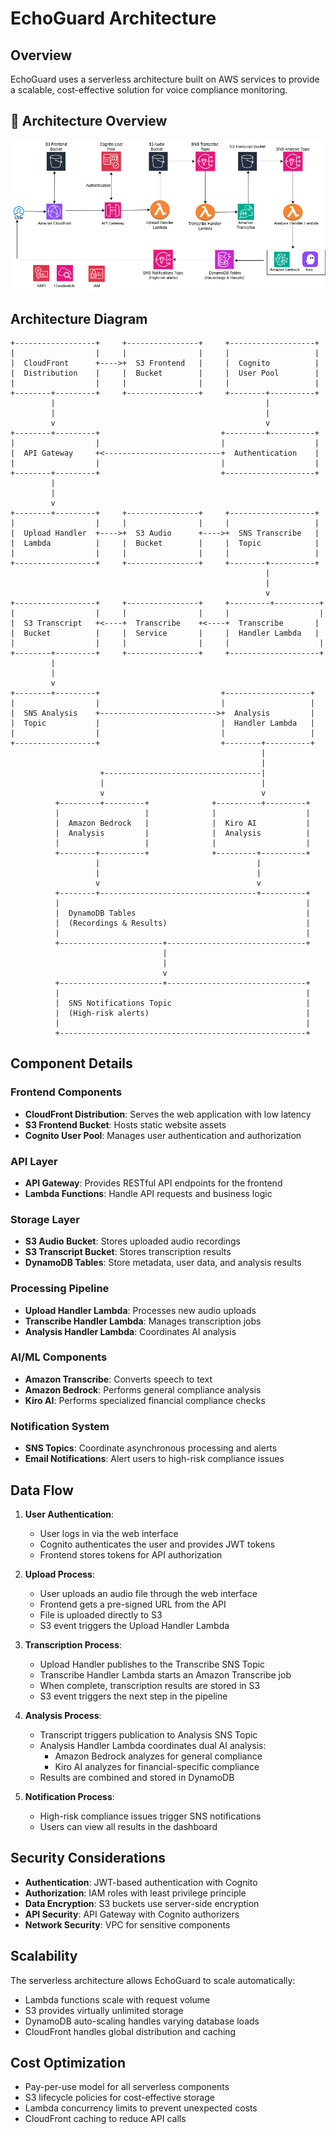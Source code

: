 # EchoGuard Architecture

## Overview

EchoGuard uses a serverless architecture built on AWS services to provide a scalable, cost-effective solution for voice compliance monitoring.
## 🧠 Architecture Overview

![EchoGuard Architecture](EEEEEEEchoguard.drawio.png)
## Architecture Diagram

```
+------------------+     +----------------+     +-------------------+
|                  |     |                |     |                   |
|  CloudFront      +---->+  S3 Frontend   |     |  Cognito          |
|  Distribution    |     |  Bucket        |     |  User Pool        |
|                  |     |                |     |                   |
+--------+---------+     +----------------+     +--------+----------+
         |                                               |
         |                                               |
         v                                               v
+--------+---------+                           +---------+----------+
|                  |                           |                    |
|  API Gateway     +<--------------------------+  Authentication    |
|                  |                           |                    |
+--------+---------+                           +--------------------+
         |
         |
         v
+--------+---------+     +----------------+     +-------------------+
|                  |     |                |     |                   |
|  Upload Handler  +---->+  S3 Audio      +---->+  SNS Transcribe   |
|  Lambda          |     |  Bucket        |     |  Topic            |
|                  |     |                |     |                   |
+------------------+     +----------------+     +--------+----------+
                                                         |
                                                         |
                                                         v
+------------------+     +----------------+     +---------+----------+
|                  |     |                |     |                    |
|  S3 Transcript   +<----+  Transcribe    +<----+  Transcribe       |
|  Bucket          |     |  Service       |     |  Handler Lambda   |
|                  |     |                |     |                    |
+--------+---------+     +----------------+     +--------------------+
         |
         |
         v
+--------+---------+                           +-------------------+
|                  |                           |                   |
|  SNS Analysis    +-------------------------->+  Analysis         |
|  Topic           |                           |  Handler Lambda   |
|                  |                           |                   |
+------------------+                           +--------+----------+
                                                        |
                                                        |
                    +-----------------------------------|
                    |                                   |
                    v                                   v
          +---------+---------+              +----------+---------+
          |                   |              |                    |
          |  Amazon Bedrock   |              |  Kiro AI           |
          |  Analysis         |              |  Analysis          |
          |                   |              |                    |
          +--------+----------+              +---------+----------+
                   |                                   |
                   |                                   |
                   v                                   v
          +--------+-----------------------------------+----------+
          |                                                       |
          |  DynamoDB Tables                                      |
          |  (Recordings & Results)                               |
          |                                                       |
          +-----------------------+-------------------------------+
                                  |
                                  |
                                  v
          +-----------------------+-------------------------------+
          |                                                       |
          |  SNS Notifications Topic                              |
          |  (High-risk alerts)                                   |
          |                                                       |
          +-------------------------------------------------------+
```

## Component Details

### Frontend Components
- **CloudFront Distribution**: Serves the web application with low latency
- **S3 Frontend Bucket**: Hosts static website assets
- **Cognito User Pool**: Manages user authentication and authorization

### API Layer
- **API Gateway**: Provides RESTful API endpoints for the frontend
- **Lambda Functions**: Handle API requests and business logic

### Storage Layer
- **S3 Audio Bucket**: Stores uploaded audio recordings
- **S3 Transcript Bucket**: Stores transcription results
- **DynamoDB Tables**: Store metadata, user data, and analysis results

### Processing Pipeline
- **Upload Handler Lambda**: Processes new audio uploads
- **Transcribe Handler Lambda**: Manages transcription jobs
- **Analysis Handler Lambda**: Coordinates AI analysis

### AI/ML Components
- **Amazon Transcribe**: Converts speech to text
- **Amazon Bedrock**: Performs general compliance analysis
- **Kiro AI**: Performs specialized financial compliance checks

### Notification System
- **SNS Topics**: Coordinate asynchronous processing and alerts
- **Email Notifications**: Alert users to high-risk compliance issues

## Data Flow

1. **User Authentication**:
   - User logs in via the web interface
   - Cognito authenticates the user and provides JWT tokens
   - Frontend stores tokens for API authorization

2. **Upload Process**:
   - User uploads an audio file through the web interface
   - Frontend gets a pre-signed URL from the API
   - File is uploaded directly to S3
   - S3 event triggers the Upload Handler Lambda

3. **Transcription Process**:
   - Upload Handler publishes to the Transcribe SNS Topic
   - Transcribe Handler Lambda starts an Amazon Transcribe job
   - When complete, transcription results are stored in S3
   - S3 event triggers the next step in the pipeline

4. **Analysis Process**:
   - Transcript triggers publication to Analysis SNS Topic
   - Analysis Handler Lambda coordinates dual AI analysis:
     - Amazon Bedrock analyzes for general compliance
     - Kiro AI analyzes for financial-specific compliance
   - Results are combined and stored in DynamoDB

5. **Notification Process**:
   - High-risk compliance issues trigger SNS notifications
   - Users can view all results in the dashboard

## Security Considerations

- **Authentication**: JWT-based authentication with Cognito
- **Authorization**: IAM roles with least privilege principle
- **Data Encryption**: S3 buckets use server-side encryption
- **API Security**: API Gateway with Cognito authorizers
- **Network Security**: VPC for sensitive components

## Scalability

The serverless architecture allows EchoGuard to scale automatically:

- Lambda functions scale with request volume
- S3 provides virtually unlimited storage
- DynamoDB auto-scaling handles varying database loads
- CloudFront handles global distribution and caching

## Cost Optimization

- Pay-per-use model for all serverless components
- S3 lifecycle policies for cost-effective storage
- Lambda concurrency limits to prevent unexpected costs
- CloudFront caching to reduce API calls
